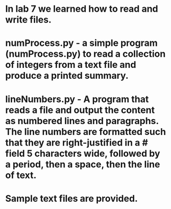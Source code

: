 # In lab 7 we learned how to read and write files.

# numProcess.py - a simple program (numProcess.py) to read a collection of integers from a text file and produce a printed summary.

# lineNumbers.py - A program that reads a file and output the content as numbered lines and paragraphs. The line numbers are formatted such that they are  right-justified in a # field 5 characters wide, followed by a period, then a space, then the line of text.

# Sample text files are provided.
